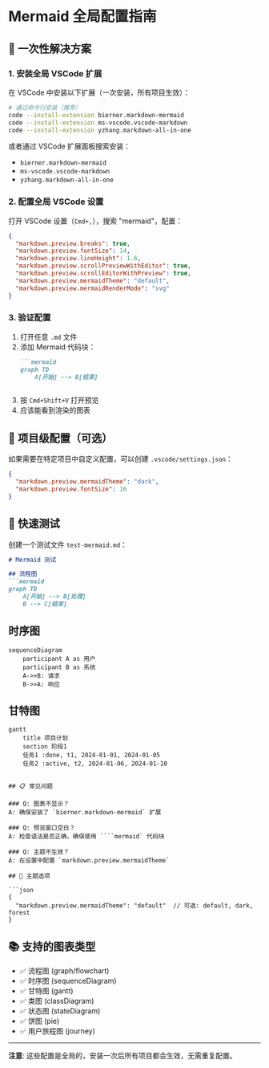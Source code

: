 # Mermaid 全局配置指南

## 🎯 一次性解决方案

### 1. 安装全局 VSCode 扩展

在 VSCode 中安装以下扩展（一次安装，所有项目生效）：

```bash
# 通过命令行安装（推荐）
code --install-extension bierner.markdown-mermaid
code --install-extension ms-vscode.vscode-markdown
code --install-extension yzhang.markdown-all-in-one
```

或者通过 VSCode 扩展面板搜索安装：
- `bierner.markdown-mermaid`
- `ms-vscode.vscode-markdown` 
- `yzhang.markdown-all-in-one`

### 2. 配置全局 VSCode 设置

打开 VSCode 设置（`Cmd+,`），搜索 "mermaid"，配置：

```json
{
  "markdown.preview.breaks": true,
  "markdown.preview.fontSize": 14,
  "markdown.preview.lineHeight": 1.6,
  "markdown.preview.scrollPreviewWithEditor": true,
  "markdown.preview.scrollEditorWithPreview": true,
  "markdown.preview.mermaidTheme": "default",
  "markdown.preview.mermaidRenderMode": "svg"
}
```

### 3. 验证配置

1. 打开任意 `.md` 文件
2. 添加 Mermaid 代码块：
   ```markdown
   ```mermaid
   graph TD
       A[开始] --> B[结束]
   ```
   ```
3. 按 `Cmd+Shift+V` 打开预览
4. 应该能看到渲染的图表

## 🔧 项目级配置（可选）

如果需要在特定项目中自定义配置，可以创建 `.vscode/settings.json`：

```json
{
  "markdown.preview.mermaidTheme": "dark",
  "markdown.preview.fontSize": 16
}
```

## 🚀 快速测试

创建一个测试文件 `test-mermaid.md`：

```markdown
# Mermaid 测试

## 流程图
```mermaid
graph TD
    A[开始] --> B[处理]
    B --> C[结束]
```

## 时序图
```mermaid
sequenceDiagram
    participant A as 用户
    participant B as 系统
    A->>B: 请求
    B->>A: 响应
```

## 甘特图
```mermaid
gantt
    title 项目计划
    section 阶段1
    任务1 :done, t1, 2024-01-01, 2024-01-05
    任务2 :active, t2, 2024-01-06, 2024-01-10
```
```

## 📋 常见问题

### Q: 图表不显示？
A: 确保安装了 `bierner.markdown-mermaid` 扩展

### Q: 预览窗口空白？
A: 检查语法是否正确，确保使用 ````mermaid` 代码块

### Q: 主题不生效？
A: 在设置中配置 `markdown.preview.mermaidTheme`

## 🎨 主题选项

```json
{
  "markdown.preview.mermaidTheme": "default"  // 可选: default, dark, forest
}
```

## 📚 支持的图表类型

- ✅ 流程图 (graph/flowchart)
- ✅ 时序图 (sequenceDiagram)
- ✅ 甘特图 (gantt)
- ✅ 类图 (classDiagram)
- ✅ 状态图 (stateDiagram)
- ✅ 饼图 (pie)
- ✅ 用户旅程图 (journey)

---

**注意**: 这些配置是全局的，安装一次后所有项目都会生效，无需重复配置。 